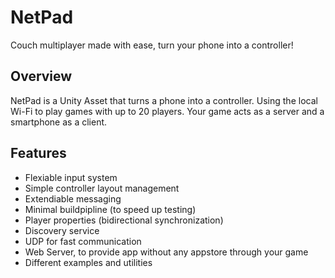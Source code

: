 # NetPad
Couch multiplayer made with ease, turn your phone into a controller!

## Overview
NetPad is a Unity Asset that turns a phone into a controller.
Using the local Wi-Fi to play games with up to 20 players. Your game acts as a server and a smartphone as a client.

## Features
- Flexiable input system
- Simple controller layout management
- Extendiable messaging
- Minimal buildpipline (to speed up testing)
- Player properties (bidirectional synchronization)
- Discovery service
- UDP for fast communication
- Web Server, to provide app without any appstore through your game
- Different examples and utilities
